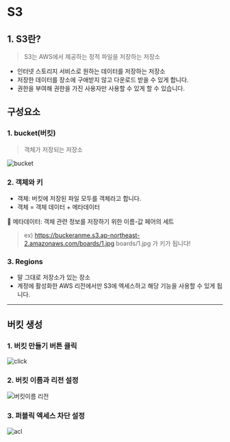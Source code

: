 # S3

## 1. S3란? 

> S3는 AWS에서 제공하는 정적 파일을 저장하는 저장소

- 인터넷 스토리지 서비스로 원하는 데이터를 저장하는 저장소
- 저장한 데이터를 장소에 구애받지 않고 다운로드 받을 수 있게 합니다.
- 권한을 부여해 권한을 가진 사용자만 사용할 수 있게 할 수 있습니다.

## 구성요소

### 1. bucket(버킷)

> 객체가 저장되는 저장소

![bucket](https://user-images.githubusercontent.com/75289370/122875253-f9752780-d36e-11eb-85fd-887aaa1a9a58.png)

### 2. 객체와 키

- 객체: 버킷에 저장된 파일 모두를 객체라고 합니다.
- 객체 = 객체 데이터 + 메타데이터

💫 메타데이터: 객체 관련 정보를 저장하기 위한 이름-값 페어의 세트

> ex)
> https://buckeranme.s3.ap-northeast-2.amazonaws.com/boards/1.jpg
> boards/1.jpg 가 키가 됩니다!

### 3. Regions
- 말 그대로 저장소가 있는 장소
- 계정에 활성화한 AWS 리전에서만 S3에 엑세스하고 해당 기능을 사용할  수 있게 됩니다.

----

## 버킷 생성



### 1. 버킷 만들기 버튼 클릭
![click](https://user-images.githubusercontent.com/75289370/122876054-01819700-d370-11eb-8a1f-e7ab1368ed0e.png)
### 2. 버킷 이름과 리전 설정 
![버킷이름 리전](https://user-images.githubusercontent.com/75289370/122876059-02b2c400-d370-11eb-8a1a-e0418d45ae73.PNG)
### 3. 퍼블릭 엑세스 차단 설정
![acl](https://user-images.githubusercontent.com/75289370/122876066-03e3f100-d370-11eb-8742-eddabe559989.PNG)

